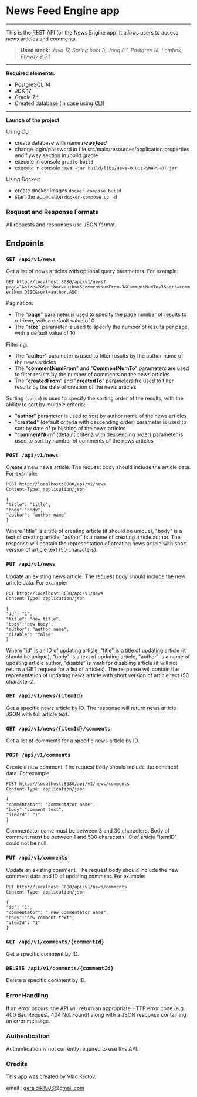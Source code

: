 # News Feed Engine app
***

This is the REST API for the News Engine app. It allows users to access news articles and  comments.

> **Used stack**: _Java 17, Spring boot 3, Jooq 8.1, Postgres 14, Lombok, Flyway 9.5.1_

***
**Required elements:**
* PostgreSQL 14
* JDK 17
* Gradle 7.*
* Created database (in case using CLI)
***
**Launch of the project**

Using CLI:

* create database with name ***newsfeed***
* change login/password in file src/main/resources/application.properties and flyway section in /build.gradle
* execute in console `gradle build`
* execute in console  `java -jar build/libs/news-0.0.1-SNAPSHOT.jar`

Using Docker:
* create docker images `docker-compose build`
* start the application `docker-compose up -d`

### Request and Response Formats
All requests and responses use JSON format.
## Endpoints
 ### `GET /api/v1/news`
Get a list of news articles with optional query parameters. For example:

`GET http://localhost:8080/api/v1/news?page=1&size=20&author=author&commentNumFrom=3&CommentNumTo=3&sort=commentNum,DESC&sort=author,ASC`

Pagination: 
*  The "**page**" parameter is used to specify the page number of results to retrieve, with a default value of 0
* The "**size**" parameter is used to specify the number of results per page, with a default value of 10

Filtering:
* The "**author**" parameter is used to filter results by the author name of the news articles
* The "**commentNumFrom**" and "**CommentNumTo**" parameters are used to filter results by the number of comments on the news articles
* The "**createdFrom**" and "**createdTo**" parameters fre used to filter results by the date of creation of the news articles

Sorting (`sort=`) is used to specify the sorting order of the results, with the ability to sort by multiple criteria:
*  "**author**" parameter is used to sort by author name of the news articles
*  "**created**" (default criteria with descending order) parameter is used to sort by date of publishing of the news articles 
*  "**commentNum**" (default criteria with descending order) parameter is used to sort by number of comments of the news articles 

### `POST /api/v1/news`

Create a new news article. The request body should include the article data. For example:
```
POST http://localhost:8080/api/v1/news
Content-Type: application/json

{
"title": "title",
"body":"body",
"author": "author name"
}
```
Where "title" is a title of creating article (it should be unique), "body" is a text of creating article, "author"
is a name of creating article author. The response will contain the representation of creating news article with short version of article text (50 characters).
### `PUT /api/v1/news`
Update an existing news article. The request body should include the new article data. For example:
```
PUT http://localhost:8080/api/v1/news
Content-Type: application/json

{
"id": "1",
"title": "new title",
"body":"new body",
"author": "author name",
"disable": "false"
}
```
Where "id" is an ID of updating article, "title" is a title of updating article (it should be unique), "body" is a text of updating article, "author" 
is a name of updating article author, "disable" is mark for disabling article (it will not return a GET request for a list of articles).
The response will contain the representation of updating news article with short version of article text (50 characters).


### `GET /api/v1/news/{itemId}`
Get a specific news article by ID. The response will return news article JSON with full article text.

### `GET /api/v1/news/{itemId}/comments`
Get a list of comments for a specific news article by ID.

### `POST /api/v1/comments`
Create a new comment. The request body should include the comment data. For example:
```
POST http://localhost:8080/api/v1/news/comments
Content-Type: application/json

{
"commentator": "commentator name",
"body":"comment text",
"itemId": "1"
}
```
Commentator name must be between 3 and 30 characters. Body of comment must be between 1 and 500 characters. ID of article "itemID"
could not be null. 

### `PUT /api/v1/comments`
Update an existing comment. The request body should include the new comment data and ID of updating comment. For example:
```
PUT http://localhost:8080/api/v1/news/comments
Content-Type: application/json

{
"id": "1",
"commentator": " new commentator name",
"body":"new comment text", 
"itemId": "1"
}
```

### `GET /api/v1/comments/{commentId}`
Get a specific comment by ID.

### `DELETE /api/v1/comments/{commentId}`
Delete a specific comment by ID.

### Error Handling
If an error occurs, the API will return an appropriate HTTP error code (e.g. 400 Bad Request, 404 Not Found) along with a JSON response containing an error message.

### Authentication
Authentication is not currently required to use this API.

### Credits
This app was created by Vlad Krotov.

email : geraldik1986@gmail.com





